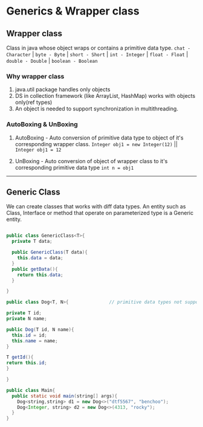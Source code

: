 # Generics & Wrapper class

## Wrapper class

Class in java whose object wraps or contains a primitive data type. `chat - Character` | `byte - Byte` | `short - Short` | `int - Integer` | `float - Float` | `double - Double` | `boolean - Boolean`

### Why wrapper class

1. java.util package handles only objects
2. DS in collection framework (like ArrayList, HashMap) works with objects only(ref types)
3. An object is needed to support synchronization in multithreading.


### AutoBoxing & UnBoxing

1. AutoBoxing - Auto conversion of primitive data type to object of it's corresponding wrapper class.
`Integer obj1 = new Integer(12)` || `Integer obj1 = 12`
   
2. UnBoxing - Auto conversion of object of wrapper class to it's corresponding primitive data type
`int n = obj1`

------

## Generic Class

We can create classes that works with diff data types. An entity such as Class, Interface or method that operate on parameterized type is a Generic entity.

```java

public class GenericClass<T>{
  private T data;

  public GenericClass(T data){
    this.data = data;
  }
  public getData(){
    return this.data;
  }

}

```

```java
public class Dog<T, N>{               // primitive data types not supported

private T id;
private N name;

public Dog(T id, N name){
  this.id = id;
  this.name = name;
}

T getId(){
return this.id;
}

}

public class Main{
  public static void main(string[] args){
    Dog<string,string> d1 = new Dog<>("dtf5567", "benchoo");
    Dog<Integer, string> d2 = new Dog<>(4313, "rocky");
  }
}

```








